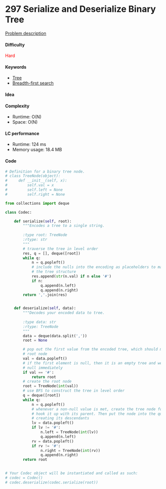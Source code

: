 297 Serialize and Deserialize Binary Tree
=======================
[Problem description](https://leetcode.com/problems/serialize-and-deserialize-binary-tree/)

#### Difficulty
<span style="color:red">Hard</span>

#### Keywords
- [Tree](../categories/tree.md)
- [Breadth-first search](../categories/bfs.md)
  
#### Idea

#### Complexity
- Runtime: O(N)
- Space: O(N)
  
#### LC performance
- Runtime: 124 ms
- Memory usage: 18.4 MB

#### Code
```python
# Definition for a binary tree node.
# class TreeNode(object):
#     def __init__(self, x):
#         self.val = x
#         self.left = None
#         self.right = None

from collections import deque

class Codec:

    def serialize(self, root):
        """Encodes a tree to a single string.
        
        :type root: TreeNode
        :rtype: str
        """
        # traverse the tree in level order
        res, q = [], deque([root])
        while q:
            n = q.popleft()
            # include the nulls into the encoding as placeholders to maintain 
            # the tree structure
            res.append(str(n.val) if n else '#')
            if n:
                q.append(n.left)
                q.append(n.right)
        return ','.join(res)
        

    def deserialize(self, data):
        """Decodes your encoded data to tree.
        
        :type data: str
        :rtype: TreeNode
        """
        data = deque(data.split(','))
        root = None

        # pop out the first value from the encoded tree, which should make the 
        # root node
        val = data.popleft()
        # if the first element is null, then it is an empty tree and we return 
        # null immediately
        if val == '#':
            return root
        # create the root node
        root = TreeNode(int(val))
        # use BFS to construct the tree in level order
        q = deque([root])
        while q:
            n = q.popleft()
            # whenever a non-null value is met, create the tree node for it and 
            # hook it up with its parent. Then put the node into the queue for 
            # creating its descendants
            lv = data.popleft()
            if lv != '#':
                n.left = TreeNode(int(lv)) 
                q.append(n.left)
            rv = data.popleft()
            if rv != '#':
                n.right = TreeNode(int(rv))
                q.append(n.right)
        return root
  

# Your Codec object will be instantiated and called as such:
# codec = Codec()
# codec.deserialize(codec.serialize(root))
```